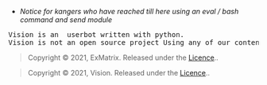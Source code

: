 - <i>Notice for kangers who have reached till here using an eval / bash command and send module</i>



<pre>
Vision is an  userbot written with python.
Vision is not an open source project Using any of our content without permission will  lead to take down your repo. </pre>



> Copyright © 2021, ExMatrix. Released under the [Licence](https://github.com/TeamZenX/Vision/blob/master/LICENSE)..

> Copyright © 2021, Vision. Released under the [Licence](https://github.com/TeamZenX/Vision/blob/master/LICENSE)..
